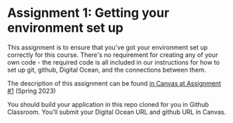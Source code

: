 # Assignment 1: Getting your environment set up

This assignment is to ensure that you've got your environment set up correctly for this course. There's no requirement for creating any of your own code - the required code is all included in our instructions for how to set up git, github, Digital Ocean, and the connections between them.

The description of this assignment can be found [in Canvas at Assignment #1](https://canvas.harvard.edu/courses/112562) (Spring 2023)

You should build your application in this repo cloned for you in Github Classroom. You'll submit your Digital Ocean URL and github URL in Canvas.
